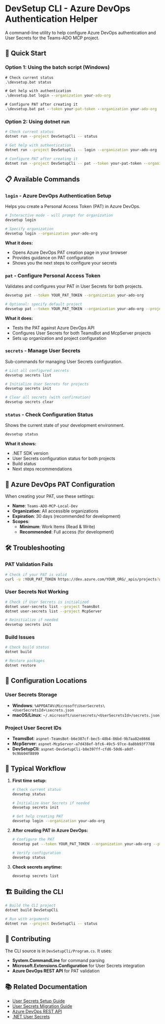 # DevSetup CLI - Azure DevOps Authentication Helper

A command-line utility to help configure Azure DevOps authentication and User Secrets for the Teams-ADO MCP project.

## 🚀 Quick Start

### Option 1: Using the batch script (Windows)
```cmd
# Check current status
.\devsetup.bat status

# Get help with authentication
.\devsetup.bat login --organization your-ado-org

# Configure PAT after creating it
.\devsetup.bat pat --token your-pat-token --organization your-ado-org
```

### Option 2: Using dotnet run
```bash
# Check current status
dotnet run --project DevSetupCli -- status

# Get help with authentication  
dotnet run --project DevSetupCli -- login --organization your-ado-org

# Configure PAT after creating it
dotnet run --project DevSetupCli -- pat --token your-pat-token --organization your-ado-org
```

## 📋 Available Commands

### `login` - Azure DevOps Authentication Setup
Helps you create a Personal Access Token (PAT) in Azure DevOps.

```bash
# Interactive mode - will prompt for organization
devsetup login

# Specify organization
devsetup login --organization your-ado-org
```

**What it does:**
- Opens Azure DevOps PAT creation page in your browser
- Provides guidance on PAT configuration
- Shows you the next steps to configure your secrets

### `pat` - Configure Personal Access Token
Validates and configures your PAT in User Secrets for both projects.

```bash
devsetup pat --token YOUR_PAT_TOKEN --organization your-ado-org

# Optional: specify default project
devsetup pat --token YOUR_PAT_TOKEN --organization your-ado-org --project your-project
```

**What it does:**
- Tests the PAT against Azure DevOps API
- Configures User Secrets for both TeamsBot and McpServer projects
- Sets up organization and project configuration

### `secrets` - Manage User Secrets
Sub-commands for managing User Secrets configuration.

```bash
# List all configured secrets
devsetup secrets list

# Initialize User Secrets for projects
devsetup secrets init

# Clear all secrets (with confirmation)
devsetup secrets clear
```

### `status` - Check Configuration Status
Shows the current state of your development environment.

```bash
devsetup status
```

**What it shows:**
- .NET SDK version
- User Secrets configuration status for both projects
- Build status
- Next steps recommendations

## 🔐 Azure DevOps PAT Configuration

When creating your PAT, use these settings:

- **Name**: `Teams-ADO-MCP-Local-Dev`
- **Organization**: All accessible organizations
- **Expiration**: 30 days (recommended for development)
- **Scopes**: 
  - **Minimum**: Work Items (Read & Write)
  - **Recommended**: Full access (for development)

## 🛠️ Troubleshooting

### PAT Validation Fails
```bash
# Check if your PAT is valid
curl -u :YOUR_PAT_TOKEN https://dev.azure.com/YOUR_ORG/_apis/projects?api-version=7.0
```

### User Secrets Not Working
```bash
# Check if User Secrets is initialized
dotnet user-secrets list --project TeamsBot
dotnet user-secrets list --project McpServer

# Reinitialize if needed
devsetup secrets init
```

### Build Issues
```bash
# Check build status
dotnet build

# Restore packages
dotnet restore
```

## 📁 Configuration Locations

### User Secrets Storage
- **Windows**: `%APPDATA%\Microsoft\UserSecrets\<UserSecretsId>\secrets.json`
- **macOS/Linux**: `~/.microsoft/usersecrets/<UserSecretsId>/secrets.json`

### Project User Secret IDs
- **TeamsBot**: `aspnet-TeamsBot-b6e387cf-bec5-48b4-86bd-9b7aa82e8666`
- **McpServer**: `aspnet-McpServer-a7d438ef-bfc6-49c5-97ce-8a8bb93f7788`
- **DevSetupCli**: `aspnet-DevSetupCli-b8e397ff-cfd6-50d6-a8df-9c9bb94f8899`

## 🔄 Typical Workflow

1. **First time setup:**
   ```bash
   # Check current status
   devsetup status
   
   # Initialize User Secrets if needed
   devsetup secrets init
   
   # Get help creating PAT
   devsetup login --organization your-ado-org
   ```

2. **After creating PAT in Azure DevOps:**
   ```bash
   # Configure the PAT
   devsetup pat --token YOUR_PAT_TOKEN --organization your-ado-org --project your-project
   
   # Verify configuration
   devsetup status
   ```

3. **Check secrets anytime:**
   ```bash
   devsetup secrets list
   ```

## 🏗️ Building the CLI

```bash
# Build the CLI project
dotnet build DevSetupCli

# Run with arguments
dotnet run --project DevSetupCli -- status
```

## 🤝 Contributing

The CLI source is in `DevSetupCli/Program.cs`. It uses:
- **System.CommandLine** for command parsing
- **Microsoft.Extensions.Configuration** for User Secrets integration
- **Azure DevOps REST API** for PAT validation

## 📚 Related Documentation

- [User Secrets Setup Guide](USER_SECRETS_SETUP.md)
- [User Secrets Migration Guide](USER_SECRETS_MIGRATION.md)
- [Azure DevOps REST API](https://docs.microsoft.com/en-us/rest/api/azure/devops/)
- [.NET User Secrets](https://docs.microsoft.com/en-us/aspnet/core/security/app-secrets)
